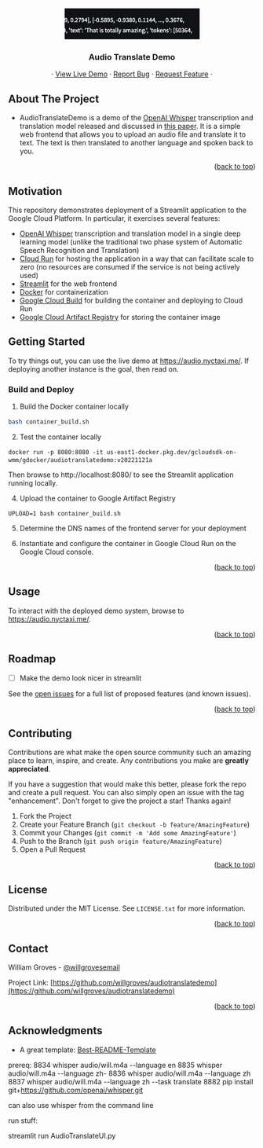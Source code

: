 
<!-- Improved compatibility of back to top link: See: https://github.com/othneildrew/Best-README-Template/pull/73 -->
<a name="readme-top"></a>
<!--
*** Thanks for checking out the Best-README-Template. If you have a suggestion
*** that would make this better, please fork the repo and create a pull request
*** or simply open an issue with the tag "enhancement".
*** Don't forget to give the project a star!
*** Thanks again! Now go create something AMAZING! :D
-->



<!-- PROJECT SHIELDS -->
<!--
*** I'm using markdown "reference style" links for readability.
*** Reference links are enclosed in brackets [ ] instead of parentheses ( ).
*** See the bottom of this document for the declaration of the reference variables
*** for contributors-url, forks-url, etc. This is an optional, concise syntax you may use.
*** https://www.markdownguide.org/basic-syntax/#reference-style-links
-->


<!-- PROJECT LOGO -->
<br />
<div align="center">
  <a href="https://github.com/github_username/repo_name">
    <img src="image.png" alt="Logo">
  </a>

<h3 align="center">Audio Translate Demo</h3>

  <p align="center">
 ·
    <a href="https://audio.nyctaxi.me/">View Live Demo</a>
    ·
    <a href="https://github.com/willgroves/AudioTranslateDemo/issues">Report Bug</a>
    ·
    <a href="https://github.com/willgroves/AudioTranslateDemo/issues">Request Feature</a>
·
  </p>
</div>

<!-- ABOUT THE PROJECT -->
## About The Project

* AudioTranslateDemo is a demo of the [OpenAI Whisper](https://github.com/openai/whisper) transcription and translation model released and discussed in [this paper](https://cdn.openai.com/papers/whisper.pdf). It is a simple web frontend that allows you to upload an audio file and translate it to text. The text is then translated to another language and spoken back to you.
<p align="right">(<a href="#readme-top">back to top</a>)</p>

<!-- GETTING STARTED -->
## Motivation

This repository demonstrates deployment of a Streamlit application to the Google Cloud Platform. In particular, it exercises several features:
* [OpenAI Whisper]() transcription and translation model in a single deep learning model (unlike the traditional two phase system of Automatic Speech Recognition and Translation)
* [Cloud Run](https://cloud.google.com/run) for hosting the application in a way that can facilitate scale to zero (no resources are consumed if the service is not being actively used)
* [Streamlit](https://streamlit.io/) for the web frontend
* [Docker](https://www.docker.com/) for containerization
* [Google Cloud Build](https://cloud.google.com/build) for building the container and deploying to Cloud Run
* [Google Cloud Artifact Registry](https://cloud.google.com/artifact-registry) for storing the container image

## Getting Started

To try things out, you can use the live demo at https://audio.nyctaxi.me/. If deploying another instance is the goal, then read on.


### Build and Deploy

1. Build the Docker container locally
```sh 
bash container_build.sh
```
2. Test the container locally
```shell
docker run -p 8080:8080 -it us-east1-docker.pkg.dev/gcloudsdk-on-wmm/gdocker/audiotranslatedemo:v20221121a
```
Then browse to http://localhost:8080/ to see the Streamlit application running locally.

4. Upload the container to Google Artifact Registry
```shell
UPLOAD=1 bash container_build.sh
```
5. Determine the DNS names of the frontend server for your deployment

6. Instantiate and configure the container in Google Cloud Run on the Google Cloud console.

<p align="right">(<a href="#readme-top">back to top</a>)</p>

<!-- USAGE EXAMPLES -->
## Usage

To interact with the deployed demo system, browse to https://audio.nyctaxi.me/.

<p align="right">(<a href="#readme-top">back to top</a>)</p>


<!-- ROADMAP -->
## Roadmap

- [ ] Make the demo look nicer in streamlit

See the [open issues](https://github.com/willgroves/audiotranslateui/issues) for a full list of proposed features (and known issues).

<p align="right">(<a href="#readme-top">back to top</a>)</p>


<!-- CONTRIBUTING -->
## Contributing

Contributions are what make the open source community such an amazing place to learn, inspire, and create. Any contributions you make are **greatly appreciated**.

If you have a suggestion that would make this better, please fork the repo and create a pull request. You can also simply open an issue with the tag "enhancement".
Don't forget to give the project a star! Thanks again!

1. Fork the Project
2. Create your Feature Branch (`git checkout -b feature/AmazingFeature`)
3. Commit your Changes (`git commit -m 'Add some AmazingFeature'`)
4. Push to the Branch (`git push origin feature/AmazingFeature`)
5. Open a Pull Request

<p align="right">(<a href="#readme-top">back to top</a>)</p>



<!-- LICENSE -->
## License

Distributed under the MIT License. See `LICENSE.txt` for more information.

<p align="right">(<a href="#readme-top">back to top</a>)</p>



<!-- CONTACT -->
## Contact

William Groves - [@willgrovesemail](https://twitter.com/willgrovesemail)

Project Link: [https://github.com/willgroves/audiotranslatedemo](https://github.com/willgroves/audiotranslatedemo)

<p align="right">(<a href="#readme-top">back to top</a>)</p>

## Acknowledgments
* A great template: [Best-README-Template](https://github.com/othneildrew/Best-README-Template)

<!-- MARKDOWN LINKS & IMAGES -->
<!-- https://www.markdownguide.org/basic-syntax/#reference-style-links -->
[contributors-shield]: https://img.shields.io/github/contributors/github_username/repo_name.svg?style=for-the-badge
[contributors-url]: https://github.com/github_username/repo_name/graphs/contributors
[forks-shield]: https://img.shields.io/github/forks/github_username/repo_name.svg?style=for-the-badge
[forks-url]: https://github.com/github_username/repo_name/network/members
[stars-shield]: https://img.shields.io/github/stars/github_username/repo_name.svg?style=for-the-badge
[stars-url]: https://github.com/github_username/repo_name/stargazers
[issues-shield]: https://img.shields.io/github/issues/github_username/repo_name.svg?style=for-the-badge
[issues-url]: https://github.com/github_username/repo_name/issues
[license-shield]: https://img.shields.io/github/license/github_username/repo_name.svg?style=for-the-badge
[license-url]: https://github.com/github_username/repo_name/blob/master/LICENSE.txt
[linkedin-shield]: https://img.shields.io/badge/-LinkedIn-black.svg?style=for-the-badge&logo=linkedin&colorB=555
[linkedin-url]: https://linkedin.com/in/linkedin_username
[product-screenshot]: images/screenshot.png
[Next.js]: https://img.shields.io/badge/next.js-000000?style=for-the-badge&logo=nextdotjs&logoColor=white
[Next-url]: https://nextjs.org/
[React.js]: https://img.shields.io/badge/React-20232A?style=for-the-badge&logo=react&logoColor=61DAFB
[React-url]: https://reactjs.org/
[Vue.js]: https://img.shields.io/badge/Vue.js-35495E?style=for-the-badge&logo=vuedotjs&logoColor=4FC08D
[Vue-url]: https://vuejs.org/
[Angular.io]: https://img.shields.io/badge/Angular-DD0031?style=for-the-badge&logo=angular&logoColor=white
[Angular-url]: https://angular.io/
[Svelte.dev]: https://img.shields.io/badge/Svelte-4A4A55?style=for-the-badge&logo=svelte&logoColor=FF3E00
[Svelte-url]: https://svelte.dev/
[Laravel.com]: https://img.shields.io/badge/Laravel-FF2D20?style=for-the-badge&logo=laravel&logoColor=white
[Laravel-url]: https://laravel.com
[Bootstrap.com]: https://img.shields.io/badge/Bootstrap-563D7C?style=for-the-badge&logo=bootstrap&logoColor=white
[Bootstrap-url]: https://getbootstrap.com
[JQuery.com]: https://img.shields.io/badge/jQuery-0769AD?style=for-the-badge&logo=jquery&logoColor=white
[JQuery-url]: https://jquery.com 

prereq:
 8834  whisper audio/will.m4a --language en
 8835  whisper audio/will.m4a --language zh-
 8836  whisper audio/will.m4a --language zh
 8837  whisper audio/will.m4a --language zh --task translate
 8882  pip install git+https://github.com/openai/whisper.git

can also use whisper from the command line


run stuff:

streamlit run AudioTranslateUI.py


